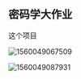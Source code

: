 ## 密码学大作业

这个项目







![1560049067509](C:\Users\10449\AppData\Roaming\Typora\typora-user-images\1560049067509.png)



![1560049087931](C:\Users\10449\AppData\Roaming\Typora\typora-user-images\1560049087931.png)





